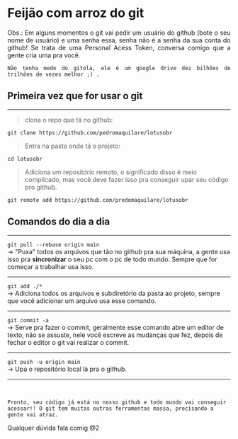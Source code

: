 # Feijão com arroz do git 
<div style="text-align:justify; line-break:auto">

Obs.: Em alguns momentos o git vai pedir um usuário do github (bote o seu nome de usuário) e uma senha essa, senha não é a senha da sua conta do github! Se trata de uma Personal Acess Token, conversa comigo que a gente cria uma pra você. 
<br>
	
	Não tenha medo do gitola, ele é um google drive dez bilhões de trilhões de vezes melhor ;) .

</div>

## Primeira vez que for usar o git
---
> clona o repo que tá no github: <br>

`git clone https://github.com/pedromaquilare/lotusobr `  <br>
> Entra na pasta onde tá o projeto: <br>

`cd lotusobr` <br> 

> Adiciona um repositório remoto, o significado disso é meio complicado, mas você deve fazer isso pra conseguir upar seu código pro github. <br>

`git remote add https://github.com/predomaquilare/lotusobr` <br>	
	
## Comandos do dia a dia
---
`git pull --rebase origin main ` <br>
→ "Puxa" todos os arquivos que tão no github pra sua máquina, a gente usa isso pra **sincronizar** o seu pc com o pc de todo mundo. Sempre que for começar a trabalhar usa isso. 
<br>

---
`git add ./* ` <br>
→ Adiciona todos os arquivos e subdiretório da pasta ao projeto, sempre que você adicionar um arquivo usa esse comando. 
<br>

--- 

`git commit -a ` <br>
→ Serve pra fazer o commit, geralmente esse comando abre um editor de texto, não se assuste, nele você escreve as mudanças que fez, depois de fechar o editor o git vai realizar o commit.
<br>

--- 

`git push -u origin main ` <br> 
→ Upa o repositório local lá pra o github.

--- 

<br>
 
  	Pronto, seu código já está no nosso github e todo mundo vai conseguir acessar!! O git tem muitas outras ferramentas massa, precisando a gente vai atraz.	

Qualquer dúvida fala comig @2

